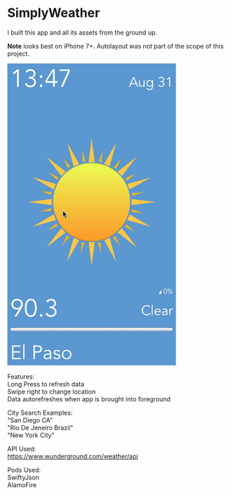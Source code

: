 # SimplyWeather

I built this app and all its assets from the ground up.

**Note** looks best on iPhone 7+. Autolayout was not part of the scope of this project.

![SCREENSHOT](SimplyWeather.gif)

Features:<br />
Long Press to refresh data<br />
Swipe right to change location<br />
Data autorefreshes when app is brought into foreground<br />


City Search Examples:<br />
"San Diego CA"<br />
"Rio De Jeneiro Brazil"<br />
"New York City"<br />

API Used:<br />
https://www.wunderground.com/weather/api<br />

Pods Used:<br />
SwiftyJson<br />
AlamoFire<br />
